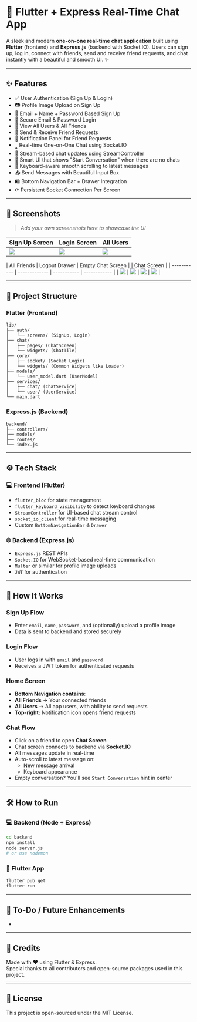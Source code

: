 # 💬 Flutter + Express Real-Time Chat App

A sleek and modern **one-on-one real-time chat application** built using **Flutter** (frontend) and **Express.js** (backend with Socket.IO). Users can sign up, log in, connect with friends, send and receive friend requests, and chat instantly with a beautiful and smooth UI. ✨

---

## ✨ Features

- ✅ User Authentication (Sign Up & Login)
- 📷 Profile Image Upload on Sign Up
- 📜 Email + Name + Password Based Sign Up
- 🔐 Secure Email & Password Login
- 👥 View All Users & All Friends
- 📩 Send & Receive Friend Requests
- 🔔 Notification Panel for Friend Requests
- 🢑 Real-time One-on-One Chat using Socket.IO
- 🎯 Stream-based chat updates using StreamController
- 📅 Smart UI that shows "Start Conversation" when there are no chats
- 📱 Keyboard-aware smooth scrolling to latest messages
- 📤 Send Messages with Beautiful Input Box
- 🛍️ Bottom Navigation Bar + Drawer Integration
- ⟳ Persistent Socket Connection Per Screen

---

## 📸 Screenshots

> *Add your own screenshots here to showcase the UI*

| Sign Up Screen | Login Screen | All Users |
| -------------- | ------------ | --------- |
| ![](frontend/assets/app/1.jpeg) | ![](frontend/assets/app/2.jpeg) | ![](frontend/assets/app/3.jpeg) |

| All Friends | Logout Drawer | Empty Chat Screen | | Chat Screen |
| ----------- | ------------- | ----------- | ------------ |
| ![](frontend/assets/app/4.jpeg) | ![](frontend/assets/app/7.jpeg) | ![](frontend/assets/app/5.jpeg) | ![](frontend/assets/app/6.jpeg) |




---

## 📁 Project Structure

### Flutter (Frontend)

```
lib/
├── auth/
│   └── screens/ (SignUp, Login)
├── chat/
│   ├── pages/ (ChatScreen)
│   └── widgets/ (ChatTile)
├── core/
│   ├── socket/ (Socket Logic)
│   └── widgets/ (Common Widgets like Loader)
├── models/
│   └── user_model.dart (UserModel)
├── services/
│   ├── chat/ (ChatService)
│   └── user/ (UserService)
└── main.dart
```

### Express.js (Backend)

```
backend/
├── controllers/
├── models/
├── routes/
└── index.js
```

---

## ⚙️ Tech Stack

### 💻 Frontend (Flutter)

- `flutter_bloc` for state management
- `flutter_keyboard_visibility` to detect keyboard changes
- `StreamController` for UI-based chat stream control
- `socket_io_client` for real-time messaging
- Custom `BottomNavigationBar` & `Drawer`

### 🌐 Backend (Express.js)

- `Express.js` REST APIs
- `Socket.IO` for WebSocket-based real-time communication
- `Multer` or similar for profile image uploads
- `JWT` for authentication

---

## 🧪 How It Works

### Sign Up Flow

- Enter `email`, `name`, `password`, and (optionally) upload a profile image
- Data is sent to backend and stored securely

### Login Flow

- User logs in with `email` and `password`
- Receives a JWT token for authenticated requests

### Home Screen

- **Bottom Navigation contains**:
- **All Friends** → Your connected friends
- **All Users** → All app users, with ability to send requests
- **Top-right:** Notification icon opens friend requests

### Chat Flow

- Click on a friend to open **Chat Screen**
- Chat screen connects to backend via **Socket.IO**
- All messages update in real-time
- Auto-scroll to latest message on:
  - New message arrival
  - Keyboard appearance
- Empty conversation? You'll see `Start Conversation` hint in center

---

## 🛠️ How to Run

### 💻 Backend (Node + Express)

```bash
cd backend
npm install
node server.js
# or use nodemon
```

### 📱 Flutter App

```bash
flutter pub get
flutter run
```

---

## 📌 To-Do / Future Enhancements

-

---

## 💖 Credits

Made with ❤️ using Flutter & Express.\
Special thanks to all contributors and open-source packages used in this project.

---

## 📄 License

This project is open-sourced under the MIT License.

